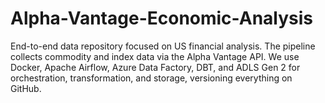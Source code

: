 # Alpha-Vantage-Economic-Analysis
End-to-end data repository focused on US financial analysis. The pipeline collects commodity and index data via the Alpha Vantage API. We use Docker, Apache Airflow, Azure Data Factory, DBT, and ADLS Gen 2 for orchestration, transformation, and storage, versioning everything on GitHub.
